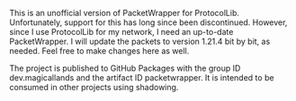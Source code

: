 This is an unofficial version of PacketWrapper for ProtocolLib. Unfortunately, support for this has long since been discontinued. 
However, since I use ProtocolLib for my network, I need an up-to-date PacketWrapper. 
I will update the packets to version 1.21.4 bit by bit, as needed. Feel free to make changes here as well.

The project is published to GitHub Packages with the group ID dev.magicallands and the artifact ID packetwrapper.
It is intended to be consumed in other projects using shadowing.
